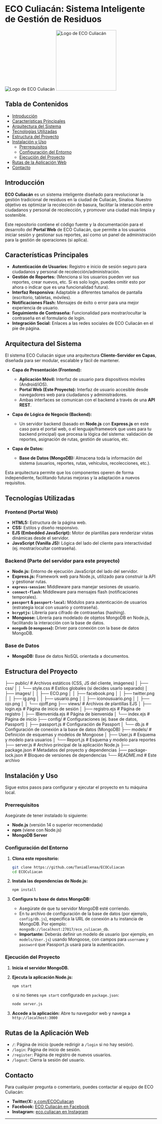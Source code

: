 # ECO Culiacán: Sistema Inteligente de Gestión de Residuos

![Logo de ECO Culiacán](/public/images/ECO.png)
<img src="/public/images/camion.gif" alt="Logo de ECO Culiacán" width="200"/>

## Tabla de Contenidos

- [Introducción](#-introducción)
- [Características Principales](#-características-principales)
- [Arquitectura del Sistema](#-arquitectura-del-sistema)
- [Tecnologías Utilizadas](#-tecnologías-utilizadas)
- [Estructura del Proyecto](#-estructura-del-proyecto)
- [Instalación y Uso](#-instalación-y-uso)
  - [Prerrequisitos](#prerrequisitos)
  - [Configuración del Entorno](#configuración-del-entorno)
  - [Ejecución del Proyecto](#ejecución-del-proyecto)
- [Rutas de la Aplicación Web](#-rutas-de-la-aplicación-web)
- [Contacto](#-contacto)

## Introducción

**ECO Culiacán** es un sistema inteligente diseñado para revolucionar la gestión tradicional de residuos en la ciudad de Culiacán, Sinaloa. Nuestro objetivo es optimizar la recolección de basura, facilitar la interacción entre ciudadanos y personal de recolección, y promover una ciudad más limpia y sostenible.

Este repositorio contiene el código fuente y la documentación para el desarrollo del **Portal Web** de ECO Culiacán, que permite a los usuarios iniciar sesión y gestionar sus reportes, así como un panel de administración para la gestión de operaciones (si aplica).

## Características Principales

* **Autenticación de Usuarios:** Registro e inicio de sesión seguro para ciudadanos y personal de recolección/administración.
* **Gestión de Reportes:** (Menciona si los usuarios pueden ver sus reportes, crear nuevos, etc. Si es solo login, puedes omitir esto por ahora o indicar que es una funcionalidad futura).
* **Interfaz Responsiva:** Adaptable a diferentes tamaños de pantalla (escritorio, tabletas, móviles).
* **Notificaciones Flash:** Mensajes de éxito o error para una mejor experiencia de usuario.
* **Seguimiento de Contraseña:** Funcionalidad para mostrar/ocultar la contraseña en el formulario de login.
* **Integración Social:** Enlaces a las redes sociales de ECO Culiacán en el pie de página.

## Arquitectura del Sistema

El sistema ECO Culiacán sigue una arquitectura **Cliente-Servidor en Capas**, diseñada para ser modular, escalable y fácil de mantener.

* **Capa de Presentación (Frontend):**
    * **Aplicación Móvil:** Interfaz de usuario para dispositivos móviles (Android/iOS).
    * **Portal Web (Este Proyecto):** Interfaz de usuario accesible desde navegadores web para ciudadanos y administradores.
    * Ambas interfaces se comunican con el backend a través de una **API REST**.

* **Capa de Lógica de Negocio (Backend):**
    * Un servidor backend (basado en **Node.js** con **Express.js** en este caso para el portal web, o el lenguaje/framework que uses para tu backend principal) que procesa la lógica del sistema: validación de reportes, asignación de rutas, gestión de usuarios, etc.

* **Capa de Datos:**
    * **Base de Datos (MongoDB):** Almacena toda la información del sistema (usuarios, reportes, rutas, vehículos, recolecciones, etc.).

Esta arquitectura permite que los componentes operen de forma independiente, facilitando futuras mejoras y la adaptación a nuevos requisitos.

## Tecnologías Utilizadas

### Frontend (Portal Web)
* **HTML5:** Estructura de la página web.
* **CSS:** Estilos y diseño responsivo.
* **EJS (Embedded JavaScript):** Motor de plantillas para renderizar vistas dinámicas desde el servidor.
* **JavaScript (Vanilla JS):** Lógica del lado del cliente para interactividad (ej. mostrar/ocultar contraseña).

### Backend (Parte del servidor para este proyecto)
* **Node.js:** Entorno de ejecución JavaScript del lado del servidor.
* **Express.js:** Framework web para Node.js, utilizado para construir la API y gestionar rutas.
* **`express-session`:** Middleware para manejar sesiones de usuario.
* **`connect-flash`:** Middleware para mensajes flash (notificaciones temporales).
* **`passport` & `passport-local`:** Módulos para autenticación de usuarios (estrategia local con usuario y contraseña).
* **`bcryptjs`:** Librería para cifrado de contraseñas (hashing).
* **Mongoose:** Librería para modelado de objetos MongoDB en Node.js, facilitando la interacción con la base de datos.
* **`mongodb` (o `mongoose`):** Driver para conexión con la base de datos MongoDB.

### Base de Datos
* **MongoDB:** Base de datos NoSQL orientada a documentos.

## Estructura del Proyecto
├── public/                # Archivos estáticos (CSS, JS del cliente, imágenes)
│   ├── css/
│   │   └── style.css      # Estilos globales (si decides usarlo separado)
│   ├── images/
│   │   ├── ECO.png
│   │   ├── facebook.png
│   │   ├── twitter.png
│   │   ├── ig.png
│   │   ├── usuario.png
│   │   ├── iconousuario.png
│   │   ├── ojo.png
│   │   └── ojoff.png
├── views/                 # Archivos de plantillas EJS
│   ├── login.ejs          # Página de inicio de sesión
│   ├── registro.ejs       # Página de registro
│   ├── lBienvenida.ejs    # Página de bienvenida
│   └── index.ejs          # Página de inicio
├── config/                # Configuraciones (ej. base de datos, Passport)
│   ├── passport.js        # Configuración de Passport
│   └── db.js              # Configuración de conexión a la base de datos (MongoDB)
├── models/                # Definición de esquemas y modelos de Mongoose
│   ├── User.js            # Esquema y modelo para usuarios
│   └── Report.js          # Esquema y modelo para reportes
├── server.js              # Archivo principal de la aplicación Node.js
├── package.json           # Metadatos del proyecto y dependencias
├── package-lock.json      # Bloqueo de versiones de dependencias
└── README.md              # Este archivo
## Instalación y Uso

Sigue estos pasos para configurar y ejecutar el proyecto en tu máquina local.

### Prerrequisitos

Asegúrate de tener instalado lo siguiente:

* **Node.js** (versión 14 o superior recomendada)
* **npm** (viene con Node.js)
* **MongoDB Server** 

### Configuración del Entorno

1.  **Clona este repositorio:**
    ```bash
    git clone https://github.com/TaniaElenaa/ECOCuliacan
    cd ECOCuliacan
    ```

2.  **Instala las dependencias de Node.js:**
    ```bash
    npm install
    ```

3.  **Configura tu base de datos MongoDB:**
    * Asegúrate de que tu servidor MongoDB esté corriendo.
    * En tu archivo de configuración de la base de datos (por ejemplo, `config/db.js`), especifica la URL de conexión a tu instancia de MongoDB. Por ejemplo: `mongodb://localhost:27017/eco_culiacan_db`.
    * **Importante:** Deberás definir un modelo de usuario (por ejemplo, en `models/User.js`) usando Mongoose, con campos para `username` y `password` que Passport.js usará para la autenticación.

### Ejecución del Proyecto

1.  **Inicia el servidor MongoDB.**
2.  **Ejecuta la aplicación Node.js:**
    ```bash
    npm start
    ```
    o si no tienes `npm start` configurado en `package.json`:
    ```bash
    node server.js
    ```
  

3.  **Accede a la aplicación:**
    Abre tu navegador web y navega a `http://localhost:3000` 

## Rutas de la Aplicación Web

* `/`: Página de inicio (puede redirigir a `/login` si no hay sesión).
* `/login`: Página de inicio de sesión.
* `/register`: Página de registro de nuevos usuarios.
* `/logout`: Cierra la sesión del usuario.




## Contacto

Para cualquier pregunta o comentario, puedes contactar al equipo de ECO Culiacán:

* **Twitter/X:** [x.com/ECOCuliacan](https://x.com/ECOCuliacan)
* **Facebook:** [ECO Culiacán en Facebook](https://www.facebook.com/people/ECO-Culiac%C3%A1n/61576558111783/)
* **Instagram:** [eco.culiacan en Instagram](https://www.instagram.com/eco.culiacan/profilecard/)

---
